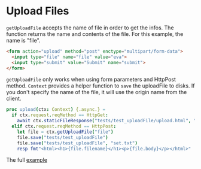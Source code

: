 # Upload Files

`getUploadFile` accepts the name of file in order to get the infos. The function returns the name and contents of the file. For this example, the name is "file". 

```html
<form action="upload" method="post" enctype="multipart/form-data">
  <input type="file" name="file" value="eva">
  <input type="submit" value="Submit" name="submit">
</form>
```

`getUploadFile` only works when using form parameters and HttpPost method. `Context` provides a helper function to `save` the uploadFile to disks. If you don't specify the name of the file, it will use the origin name from the client.

```nim
proc upload(ctx: Context) {.async.} =
  if ctx.request.reqMethod == HttpGet:
    await ctx.staticFileResponse("tests/test_uploadFile/upload.html", "")
  elif ctx.request.reqMethod == HttpPost:
    let file = ctx.getUploadFile("file")
    file.save("tests/test_uploadFile")
    file.save("tests/test_uploadFile", "set.txt")
    resp fmt"<html><h1>{file.filename}</h1><p>{file.body}</p></html>"
```

The full [example](https://github.com/planety/prologue/blob/devel/tests/test_uploadFile)
